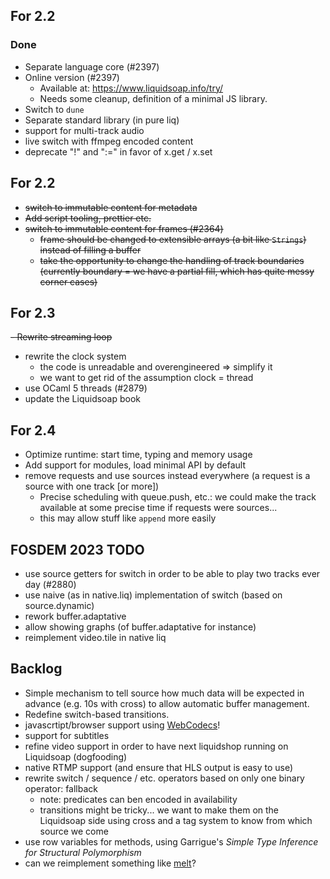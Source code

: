 ## For 2.2

### Done

- Separate language core (#2397)
- Online version (#2397)
  - Available at: https://www.liquidsoap.info/try/
  - Needs some cleanup, definition of a minimal JS library.
- Switch to `dune`
- Separate standard library (in pure liq)
- support for multi-track audio
- live switch with ffmpeg encoded content
- deprecate "!" and ":=" in favor of x.get / x.set

## For 2.2

- ~~switch to immutable content for metadata~~
- ~~Add script tooling, prettier etc.~~
- ~~switch to immutable content for frames (#2364)~~
  - ~~frame should be changed to extensible arrays (a bit like `Strings`) instead
    of filling a buffer~~
  - ~~take the opportunity to change the handling of track boundaries (currently
    boundary = we have a partial fill, which has quite messy corner cases)~~

## For 2.3

~~- Rewrite streaming loop~~

- rewrite the clock system
  - the code is unreadable and overengineered ⇒ simplify it
  - we want to get rid of the assumption clock = thread
- use OCaml 5 threads (#2879)
- update the Liquidsoap book

## For 2.4

- Optimize runtime: start time, typing and memory usage
- Add support for modules, load minimal API by default
- remove requests and use sources instead everywhere (a request is a source with
  one track [or more])
  - Precise scheduling with queue.push, etc.: we could make the track available
    at some precise time if requests were sources...
  - this may allow stuff like `append` more easily

## FOSDEM 2023 TODO

- use source getters for switch in order to be able to play two tracks ever day
  (#2880)
- use naive (as in native.liq) implementation of switch (based on
  source.dynamic)
- rework buffer.adaptative
- allow showing graphs (of buffer.adaptative for instance)
- reimplement video.tile in native liq

## Backlog

- Simple mechanism to tell source how much data will be expected in advance (e.g. 10s with cross) to allow automatic buffer management.
- Redefine switch-based transitions.
- javascrtipt/browser support using [WebCodecs](https://developer.mozilla.org/en-US/docs/Web/API/WebCodecs_API)!
- support for subtitles
- refine video support in order to have next liquidshop running on Liquidsoap
  (dogfooding)
- native RTMP support (and ensure that HLS output is easy to use)
- rewrite switch / sequence / etc. operators based on only one binary operator:
  fallback
  - note: predicates can ben encoded in availability
  - transitions might be tricky... we want to make them on the Liquidsoap side
    using cross and a tag system to know from which source we come
- use row variables for methods, using Garrigue's _Simple Type Inference for
  Structural Polymorphism_
- can we reimplement something like [melt](https://www.mltframework.org/)?
